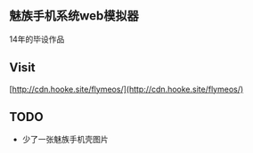 ## 魅族手机系统web模拟器

14年的毕设作品

## Visit

[http://cdn.hooke.site/flymeos/](http://cdn.hooke.site/flymeos/)

## TODO

- 少了一张魅族手机壳图片
